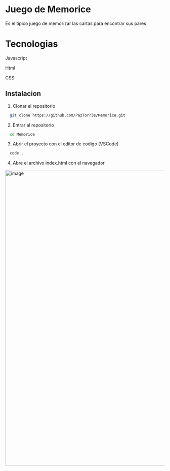 # Juego de Memorice

Es el tipico juego de memorizar las cartas para encontrar sus pares

# Tecnologias

Javascript

Html

CSS


## Instalacion

1. Clonar el repositorio

```bash
  git clone https://github.com/PazTorr3s/Memorice.git
```

2. Entrar al repositorio

```bash
  cd Memorice
```

3. Abrir el proyecto con el editor de codigo (VSCode)
```bash
  code .
```
4. Abre el archivo index.html con el navegador


<img width="1427" height="931" alt="image" src="https://github.com/user-attachments/assets/81a6c3a6-ad99-4600-87a7-d20c5276e4b6" />
